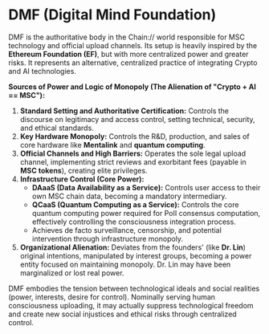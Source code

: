 # DMF (Digital Mind Foundation)

DMF is the authoritative body in the Chain:// world responsible for MSC technology and official upload channels. Its setup is heavily inspired by the **Ethereum Foundation (EF)**, but with more centralized power and greater risks. It represents an alternative, centralized practice of integrating Crypto and AI technologies.

**Sources of Power and Logic of Monopoly (The Alienation of "Crypto + AI == MSC"):**

1.  **Standard Setting and Authoritative Certification:** Controls the discourse on legitimacy and access control, setting technical, security, and ethical standards.
2.  **Key Hardware Monopoly:** Controls the R&D, production, and sales of core hardware like **Mentalink** and **quantum computing**.
3.  **Official Channels and High Barriers:** Operates the sole legal upload channel, implementing strict reviews and exorbitant fees (payable in **MSC tokens**), creating elite privileges.
4.  **Infrastructure Control (Core Power):**
    - **DAaaS (Data Availability as a Service):** Controls user access to their own MSC chain data, becoming a mandatory intermediary.
    - **QCaaS (Quantum Computing as a Service):** Controls the core quantum computing power required for PoII consensus computation, effectively controlling the consciousness integration process.
    - Achieves de facto surveillance, censorship, and potential intervention through infrastructure monopoly.
5.  **Organizational Alienation:** Deviates from the founders' (like **Dr. Lin**) original intentions, manipulated by interest groups, becoming a power entity focused on maintaining monopoly. Dr. Lin may have been marginalized or lost real power.

DMF embodies the tension between technological ideals and social realities (power, interests, desire for control). Nominally serving human consciousness uploading, it may actually suppress technological freedom and create new social injustices and ethical risks through centralized control.
